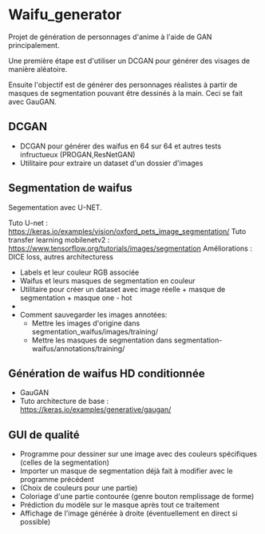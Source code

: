 # Waifu_generator

Projet de génération de personnages d'anime à l'aide de GAN principalement.

Une première étape est d'utiliser un DCGAN pour générer des visages de manière aléatoire.

Ensuite l'objectif est de générer des personnages réalistes à partir de masques de segmentation pouvant être dessinés à la main. Ceci se fait avec GauGAN.

## DCGAN

- DCGAN pour générer des waifus en 64 sur 64 et autres tests infructueux (PROGAN,ResNetGAN)
- Utilitaire pour extraire un dataset d'un dossier d'images

## Segmentation de waifus

Segementation avec U-NET. 

Tuto U-net : https://keras.io/examples/vision/oxford_pets_image_segmentation/
Tuto transfer learning mobilenetv2 : https://www.tensorflow.org/tutorials/images/segmentation
Améliorations : DICE loss, autres architecturess
- Labels et leur couleur RGB associée
- Waifus et leurs masques de segmentation en couleur 
- Utilitaire pour créer un dataset avec image réelle + masque de segmentation + masque one - hot
- 
- Comment sauvegarder les images annotées:
    - Mettre les images d'origine dans segmentation_waifus/images/training/
    - Mettre les masques de segmentation dans segmentation-waifus/annotations/training/
   
## Génération de waifus HD conditionnée

- GauGAN
- Tuto architecture de base : https://keras.io/examples/generative/gaugan/
## GUI de qualité

- Programme pour dessiner sur une image avec des couleurs spécifiques (celles de la segmentation)
- Importer un masque de segmentation déjà fait à modifier avec le programme précédent
- (Choix de couleurs pour une partie)
- Coloriage d'une partie contourée (genre bouton remplissage de forme)
- Prédiction du modèle sur le masque après tout ce traitement
- Affichage de l'image générée à droite (éventuellement en direct si possible)